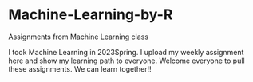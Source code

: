 # Machine-Learning-by-R
Assignments from Machine Learning class

I took Machine Learning in 2023Spring. I upload my weekly assignment here and show my learning path to everyone. Welcome everyone to pull these assignments. We can learn together!! 
